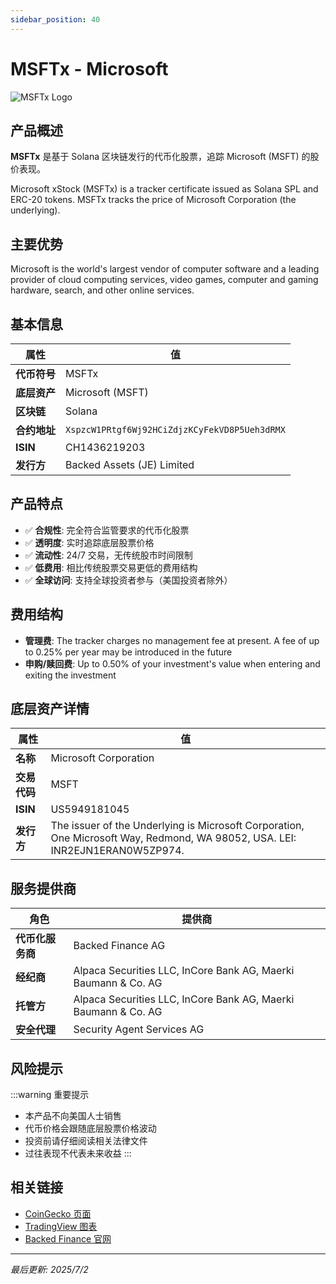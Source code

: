 ```yaml
---
sidebar_position: 40
---
```


# MSFTx - Microsoft

![MSFTx Logo](/img/tokens/MSFTx.svg)

## 产品概述

**MSFTx** 是基于 Solana 区块链发行的代币化股票，追踪 Microsoft (MSFT) 的股价表现。

Microsoft xStock (MSFTx) is a tracker certificate issued as Solana SPL and ERC-20 tokens. MSFTx tracks the price of Microsoft Corporation (the underlying).

## 主要优势

Microsoft is the world's largest vendor of computer software and a leading provider of cloud computing services, video games, computer and gaming hardware, search, and other online services.


## 基本信息

| 属性 | 值 |
|------|----|
| **代币符号** | MSFTx |
| **底层资产** | Microsoft (MSFT) |
| **区块链** | Solana |
| **合约地址** | `XspzcW1PRtgf6Wj92HCiZdjzKCyFekVD8P5Ueh3dRMX` |
| **ISIN** | CH1436219203 |
| **发行方** | Backed Assets (JE) Limited |

## 产品特点

- ✅ **合规性**: 完全符合监管要求的代币化股票
- ✅ **透明度**: 实时追踪底层股票价格
- ✅ **流动性**: 24/7 交易，无传统股市时间限制
- ✅ **低费用**: 相比传统股票交易更低的费用结构
- ✅ **全球访问**: 支持全球投资者参与（美国投资者除外）

## 费用结构

- **管理费**: The tracker charges no management fee at present. A fee of up to 0.25% per year may be introduced in the future
- **申购/赎回费**: Up to 0.50% of your investment's value when entering and exiting the investment

## 底层资产详情

| 属性 | 值 |
|------|----|
| **名称** | Microsoft Corporation |
| **交易代码** | MSFT |
| **ISIN** | US5949181045 |
| **发行方** | The issuer of the Underlying is Microsoft Corporation, One Microsoft Way, Redmond, WA 98052, USA. LEI: INR2EJN1ERAN0W5ZP974. |

## 服务提供商

| 角色 | 提供商 |
|------|----|
| **代币化服务商** | Backed Finance AG |
| **经纪商** | Alpaca Securities LLC, InCore Bank AG, Maerki Baumann & Co. AG |
| **托管方** | Alpaca Securities LLC, InCore Bank AG, Maerki Baumann & Co. AG |
| **安全代理** | Security Agent Services AG |

## 风险提示

:::warning 重要提示
- 本产品不向美国人士销售
- 代币价格会跟随底层股票价格波动
- 投资前请仔细阅读相关法律文件
- 过往表现不代表未来收益
:::

## 相关链接

- [CoinGecko 页面](https://www.coingecko.com/)
- [TradingView 图表](https://www.tradingview.com/)
- [Backed Finance 官网](https://backed.fi/)

---

*最后更新: 2025/7/2*
